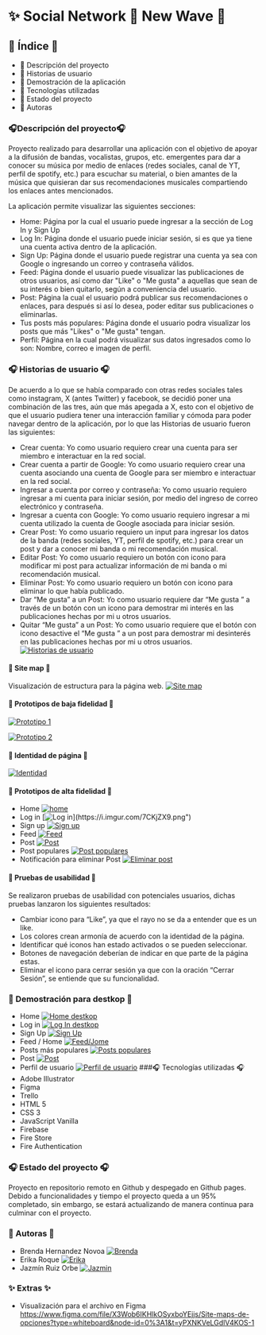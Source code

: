 #  ✨ Social Network   🎸 New Wave 🎸
## 🎹 Índice 🎹
- 🎷 Descripción del proyecto
- 🎷 Historias de usuario
- 🎷 Demostración de la aplicación
- 🎷 Tecnologías utilizadas
- 🎷 Estado del proyecto
- 🎷 Autoras

### 🎧Descripción del proyecto🎧

Proyecto realizado para desarrollar una aplicación con el objetivo de apoyar a la difusión de bandas, vocalistas, grupos, etc. emergentes para dar a conocer su música por medio de enlaces (redes sociales, canal de YT, perfil de spotify, etc.) para escuchar su material, o bien amantes de la música que quisieran dar sus recomendaciones musicales compartiendo los enlaces antes mencionados.

La aplicación permite visualizar las siguientes secciones:
-  Home: Página por la cual el usuario puede ingresar a la sección de Log In y Sign Up
- Log In: Página donde el usuario puede iniciar sesión, si es que ya tiene una cuenta activa dentro de la aplicación.
- Sign Up: Página donde el usuario puede registrar una cuenta ya sea con Google o ingresando un correo y contraseña válidos.
- Feed: Página donde el usuario puede visualizar las publicaciones de otros usuarios, así como dar "Like" o "Me gusta" a aquellas que sean de su interés o bien quitarlo, según a conveniencia del usuario.
- Post: Página la cual el usuario podrá publicar sus recomendaciones o enlaces, para después si así lo desea, poder editar sus publicaciones o eliminarlas.
- Tus posts más populares: Página donde el usuario podra visualizar los posts que más "Likes" o "Me gusta" tengan. 
- Perfil: Página en la cual podrá visualizar sus datos ingresados como lo son: Nombre, correo e imagen de perfil.

###  🎧 Historias de usuario 🎧
De acuerdo a lo que se había comparado con otras redes sociales tales como instagram, X (antes Twitter) y facebook, se decidió poner una combinación de las tres, aún que más apegada a X, esto con el objetivo de que el usuario pudiera tener una interacción familiar y cómoda para poder navegar dentro de la aplicación, por lo que las Historias de usuario fueron las siguientes:
- Crear cuenta: Yo como usuario requiero crear una cuenta para ser miembro e interactuar en la red social.
- Crear cuenta a partir de Google: Yo como usuario requiero crear una cuenta  asociando una cuenta de Google para ser miembro e interactuar en la red social.
- Ingresar a cuenta por correo y contraseña: Yo como usuario requiero ingresar a mi cuenta para iniciar sesión, por medio del ingreso de correo electrónico y contraseña.
- Ingresar a cuenta con Google: Yo como usuario requiero ingresar a mi cuenta  utilizado la cuenta de Google asociada para iniciar sesión.
- Crear Post: Yo como usuario requiero un input para ingresar los datos de la banda (redes sociales, YT, perfil de spotify, etc.) para crear un post y dar a conocer mi banda o mi recomendación musical.
- Editar Post: Yo como usuario requiero un botón con icono para modificar mi post para actualizar información de mi banda o mi recomendación musical.
- Eliminar Post: Yo como usuario requiero un botón con icono para eliminar lo que había publicado.
- Dar “Me gusta” a  un Post: Yo como usuario requiere dar “Me gusta ” a través de un botón con un icono para demostrar mi interés en las publicaciones hechas por mi u otros usuarios.
- Quitar “Me gusta” a  un Post: Yo como usuario requiere que el botón con icono desactive el “Me gusta ” a un post para demostrar mi desinterés en las publicaciones hechas por mi u otros usuarios.
[![Historias de usuario](https://i.imgur.com/iDRh4jP.png "Historias de usuario")](https://i.imgur.com/iDRh4jP.png "Historias de usuario")
#### 🎤 Site map 🎤
Visualización de estructura para la página web.
[![Site map](https://i.imgur.com/GZbgp7v.png "Site map")](https://i.imgur.com/GZbgp7v.png "Site map")
#### 🎤 Prototipos de baja fidelidad 🎤
[![Prototipo 1](https://i.imgur.com/6ZO7LwI.jpg "Prototipo 1")](https://i.imgur.com/6ZO7LwI.jpg "Prototipo 1")

[![Prototipo 2](https://i.imgur.com/23oOBF7.jpg "Prototipo 2")](https://i.imgur.com/23oOBF7.jpg "Prototipo 2")
#### 🎤 Identidad de página 🎤
[![Identidad](https://i.imgur.com/LRUhALR.png "Identidad")](https://i.imgur.com/LRUhALR.png "Identidad")
#### 🎤 Prototipos de alta fidelidad 🎤
- Home
[![home](https://i.imgur.com/UgRTbiG.png)](https://imgur.com/UgRTbiG "home")
- Log in
[![Log in](https://i.imgur.com/DMxUIpo.png")](https://i.imgur.com/7CKjZX9.png")
- Sign up
[![Sign up](https://i.imgur.com/uBVSfQ8.png "Sign up")](https://i.imgur.com/uBVSfQ8.png "Sign up")
- Feed
[![Feed](https://i.imgur.com/NKU793R.png "Feed")](https://i.imgur.com/NKU793R.png "Feed")
- Post
[![Post](https://i.imgur.com/MyBK7gV.png "Post")](https://i.imgur.com/MyBK7gV.png "Post")
- Post populares
[![Post populares](https://i.imgur.com/DFx9cCt.png "Post populares")](https://i.imgur.com/DFx9cCt.png "Post populares")
- Notificación para eliminar Post 
[![Eliminar post](https://i.imgur.com/YlH1h2e.png "Eliminar post")](https://i.imgur.com/YlH1h2e.png "Eliminar post")
#### 🎤 Pruebas de usabilidad 🎤
Se realizaron pruebas de usabilidad con potenciales usuarios, dichas pruebas lanzaron los siguientes resultados:

- Cambiar icono para “Like”, ya que el rayo no se da a entender que es un like.
- Los colores crean armonía de acuerdo  con la identidad de la página.
- Identificar qué iconos han estado activados o se pueden seleccionar.
- Botones de navegación deberían de indicar en que parte de la página estas.
- Eliminar el icono para cerrar sesión ya que con la oración “Cerrar Sesión”, se entiende que su funcionalidad.

###  🎤 Demostración para destkop  🎤
- Home 
[![Home destkop](https://i.imgur.com/oosf1Hl.png "Home destkop")](https://i.imgur.com/oosf1Hl.png "Home destkop")
- Log in
[![Log In destkop](https://i.imgur.com/0sP9b0w.png "Log In destkop")](https://i.imgur.com/0sP9b0w.png "Log In destkop")
- Sign Up
[![Sign Up](https://i.imgur.com/l4GLJW9.png "Sign Up")](https://i.imgur.com/l4GLJW9.png "Sign Up")
- Feed / Home
[![Feed/Jome](https://i.imgur.com/DdEnj2S.png "Feed/Jome")](https://i.imgur.com/DdEnj2S.png "Feed/Jome")
- Posts más populares 
[![Posts populares](https://i.imgur.com/x5UocH9.png "Posts populares")](https://i.imgur.com/x5UocH9.png "Posts populares")
- Post
[![Post](https://i.imgur.com/D6OIlug.png "Post")](https://i.imgur.com/D6OIlug.png "Post")
- Perfil de usuario
[![Perfil de usuario](https://i.imgur.com/fAqLTdu.png "Perfil de usuario")](https://i.imgur.com/fAqLTdu.png "Perfil de usuario")
###🎧 Tecnologías utilizadas 🎧
- Adobe Illustrator
- Figma
- Trello
- HTML 5
- CSS 3
- JavaScript Vanilla
- Firebase
- Fire Store
- Fire Authentication

### 🎧 Estado del proyecto 🎧
Proyecto en repositorio remoto en Github y despegado en Github pages.
Debido a funcionalidades y tiempo el proyecto queda a un 95% completado, sin embargo, se estará actualizando de manera continua para culminar con el proyecto.

### 🎵 Autoras 🎵

- Brenda Hernandez Novoa
[![Brenda ](https://i.imgur.com/9gP2Nho.png "Brenda ")](https://i.imgur.com/9gP2Nho.png "Brenda ")
- Erika Roque
[![Erika](https://i.imgur.com/8ZSGppz.png "Erika")](https://i.imgur.com/8ZSGppz.png "Erika")
- Jazmín Ruiz Orbe
[![Jazmin](https://i.imgur.com/cIscuuV.png "Jazmin")](https://i.imgur.com/cIscuuV.png "Jazmin")

### ✨ Extras ✨
- Visualización para el archivo en Figma 
https://www.figma.com/file/X3Wob6IKHlkOSyxboYEjjs/Site-maps-de-opciones?type=whiteboard&node-id=0%3A1&t=yPXNKVeLGdlV4KOS-1
